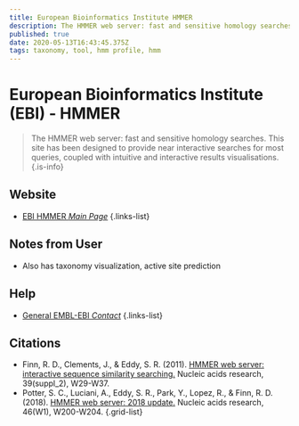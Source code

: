 ```yaml
---
title: European Bioinformatics Institute HMMER
description: The HMMER web server: fast and sensitive homology searches. This site has been designed to provide near interactive searches for most queries, coupled with intuitive and interactive results visualisations.
published: true
date: 2020-05-13T16:43:45.375Z
tags: taxonomy, tool, hmm profile, hmm
---
```


# European Bioinformatics Institute (EBI) - HMMER

> The HMMER web server: fast and sensitive homology searches. This site has been designed to provide near interactive searches for most queries, coupled with intuitive and interactive results visualisations. 
{.is-info}

## Website

- [EBI HMMER *Main Page*](https://www.ebi.ac.uk/Tools/hmmer/)
{.links-list}

## Notes from User
- Also has taxonomy visualization, active site prediction

## Help

- [General EMBL-EBI *Contact*](https://www.ebi.ac.uk/support/hmmer) 
{.links-list}

## Citations

- Finn, R. D., Clements, J., & Eddy, S. R. (2011). [HMMER web server: interactive sequence similarity searching.](https://academic.oup.com/nar/article/39/suppl_2/W29/2506513) Nucleic acids research, 39(suppl_2), W29-W37.
- Potter, S. C., Luciani, A., Eddy, S. R., Park, Y., Lopez, R., & Finn, R. D. (2018). [HMMER web server: 2018 update.](https://academic.oup.com/nar/article/46/W1/W200/5037715) Nucleic acids research, 46(W1), W200-W204.
{.grid-list}